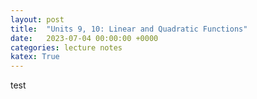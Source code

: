 ```yaml
---
layout: post
title:  "Units 9, 10: Linear and Quadratic Functions"
date:   2023-07-04 00:00:00 +0000
categories: lecture notes
katex: True
---
```


test